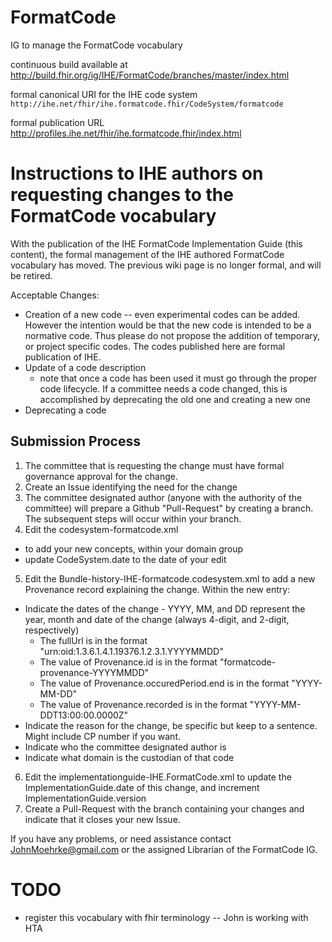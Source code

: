 # FormatCode
IG to manage the FormatCode vocabulary

continuous build available at http://build.fhir.org/ig/IHE/FormatCode/branches/master/index.html

formal canonical URI for the IHE code system `http://ihe.net/fhir/ihe.formatcode.fhir/CodeSystem/formatcode`

formal publication URL http://profiles.ihe.net/fhir/ihe.formatcode.fhir/index.html

# Instructions to IHE authors on requesting changes to the FormatCode vocabulary

With the publication of the IHE FormatCode Implementation Guide (this content), the formal management of the IHE authored FormatCode vocabulary has moved. The previous wiki page is no longer formal, and will be retired.

Acceptable Changes:
* Creation of a new code -- even experimental codes can be added. However the intention would be that the new code is intended to be a normative code. Thus please do not propose the addition of temporary, or project specific codes. The codes published here are formal publication of IHE.
* Update of a code description
  * note that once a code has been used it must go through the proper code lifecycle. If a committee needs a code changed, this is accomplished by deprecating the old one and creating a new one
* Deprecating a code

## Submission Process

1. The committee that is requesting the change must have formal governance approval for the change. 
2. Create an Issue identifying the need for the change
3. The committee designated author (anyone with the authority of the committee) will prepare a Github "Pull-Request" by creating a branch. The subsequent steps will occur within your branch.
4.  Edit the codesystem-formatcode.xml
  * to add your new concepts, within your domain group
  * update CodeSystem.date to the date of your edit
5. Edit the Bundle-history-IHE-formatcode.codesystem.xml to add a new Provenance record explaining the change. Within the new entry:
  * Indicate the dates of the change - YYYY, MM, and DD represent the year, month and date of the change (always 4-digit, and 2-digit, respectively)
      * The fullUrl is in the format "urn:oid:1.3.6.1.4.1.19376.1.2.3.1.YYYYMMDD"
      * The value of Provenance.id is in the format "formatcode-provenance-YYYYMMDD"
      * The value of Provenance.occuredPeriod.end is in the format "YYYY-MM-DD"
      * The value of Provenance.recorded is in the format "YYYY-MM-DDT13:00:00.0000Z"
  * Indicate the reason for the change, be specific but keep to a sentence. Might include CP number if you want.  
  * Indicate who the committee designated author is
  * Indicate what domain is the custodian of that code
6. Edit the implementationguide-IHE.FormatCode.xml to update the ImplementationGuide.date of this change, and increment ImplementationGuide.version
7. Create a Pull-Request with the branch containing your changes and indicate that it closes your new Issue.
  
If you have any problems, or need assistance contact JohnMoehrke@gmail.com or the assigned Librarian of the FormatCode IG.
  
# TODO

* register this vocabulary with fhir terminology -- John is working with HTA

